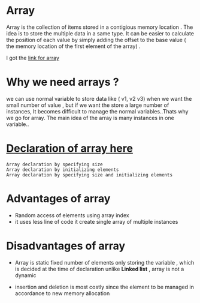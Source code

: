 # Array
  Array is the collection of items stored in a contigious memory location . The idea is to store the multiple data in a same type.
  It can be easier to calculate the position of each value by simply adding the offset to the base value ( the memory location of the first element of the array) .
  
  I got the [link for array](https://www.geeksforgeeks.org/arrays-in-c-cpp/)
  
# Why we need arrays ?  
  we can use normal variable to store data like ( v1, v2 v3) when we want the small number of value , but if we want the store a large number of instances, 
  It becomes difficult to manage  the normal variables..Thats why we go for array.
  The main idea of the array is many instances in one variable..
  
# [Declaration of array here](https://www.geeksforgeeks.org/arrays-in-c-cpp/) 
     
    Array declaration by specifying size
    Array declaration by initializing elements
    Array declaration by specifying size and initializing elements
    
# Advantages of array 
  * Random access of elements using array index
  * it uses less line of code it create single array of multiple instances
  
# Disadvantages of array
  * Array is static fixed number of elements only storing the variable , which is decided at the time of declaration
  unlike **Linked list** , array is not a dynamic
  
  * insertion and deletion is most costly since the element to be managed in accordance to new memory allocation
  
